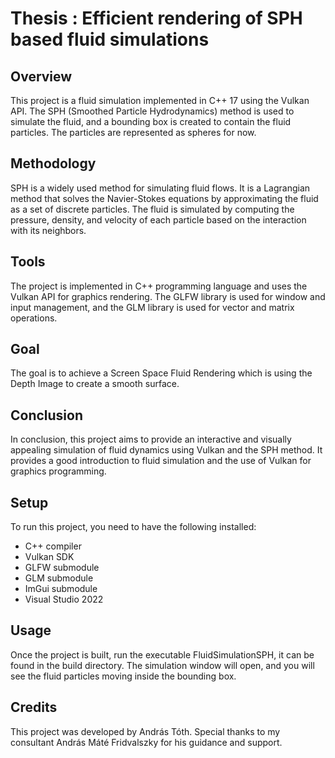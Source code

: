 # Thesis : Efficient rendering of SPH based fluid simulations


## Overview

This project is a fluid simulation implemented in C++ 17 using the Vulkan API. The SPH (Smoothed Particle Hydrodynamics) method is used to simulate the fluid, and a bounding box is created to contain the fluid particles. The particles are represented as spheres for now.

## Methodology

SPH is a widely used method for simulating fluid flows. It is a Lagrangian method that solves the Navier-Stokes equations by approximating the fluid as a set of discrete particles. The fluid is simulated by computing the pressure, density, and velocity of each particle based on the interaction with its neighbors.

## Tools

The project is implemented in C++ programming language and uses the Vulkan API for graphics rendering. The GLFW library is used for window and input management, and the GLM library is used for vector and matrix operations.

## Goal

The goal is to achieve a Screen Space Fluid Rendering which is using the Depth Image to create a smooth surface.

## Conclusion

In conclusion, this project aims to provide an interactive and visually appealing simulation of fluid dynamics using Vulkan and the SPH method. It provides a good introduction to fluid simulation and the use of Vulkan for graphics programming.

## Setup

To run this project, you need to have the following installed:
- C++ compiler
- Vulkan SDK
- GLFW submodule
- GLM submodule
- ImGui submodule
- Visual Studio 2022

## Usage

Once the project is built, run the executable FluidSimulationSPH, it can be found in the build directory. The simulation window will open, and you will see the fluid particles moving inside the bounding box.

## Credits

This project was developed by András Tóth. Special thanks to my consultant András Máté Fridvalszky for his guidance and support.
